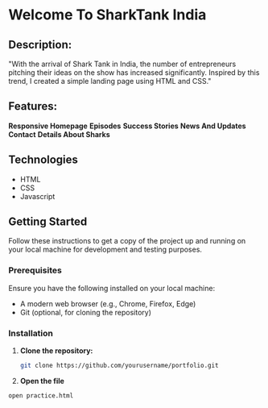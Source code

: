 # Welcome To SharkTank India
## Description:
"With the arrival of Shark Tank in India, the number of entrepreneurs pitching their ideas on the show has increased significantly. Inspired by this trend, I created a simple landing page using HTML and CSS."
## Features:
**Responsive Homepage**
**Episodes**
**Success Stories**
**News And Updates**
**Contact**
**Details About Sharks** 
## Technologies
<ul>
  <li>HTML</li>
  <li>CSS</li>
  <li>Javascript</li>
</ul>

## Getting Started

Follow these instructions to get a copy of the project up and running on your local machine for development and testing purposes.

### Prerequisites

Ensure you have the following installed on your local machine:

- A modern web browser (e.g., Chrome, Firefox, Edge)
- Git (optional, for cloning the repository)

### Installation

1. **Clone the repository:**
   ```bash
   git clone https://github.com/yourusername/portfolio.git

2. **Open the file**
```sh
open practice.html
```
